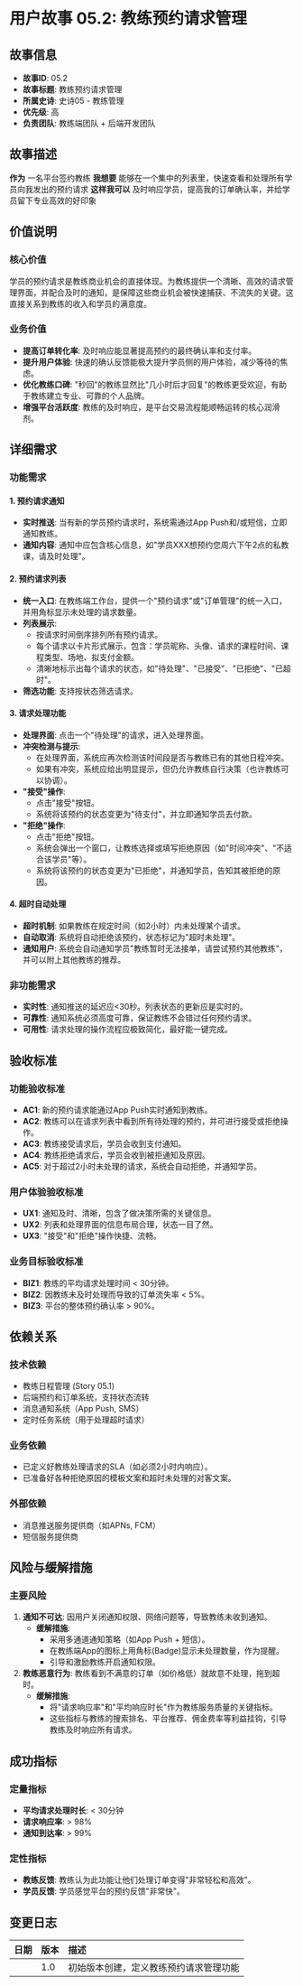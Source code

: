 # 用户故事 05.2: 教练预约请求管理

## 故事信息
- **故事ID**: 05.2
- **故事标题**: 教练预约请求管理
- **所属史诗**: 史诗05 - 教练管理
- **优先级**: 高
- **负责团队**: 教练端团队 + 后端开发团队

## 故事描述

**作为** 一名平台签约教练
**我想要** 能够在一个集中的列表里，快速查看和处理所有学员向我发出的预约请求
**这样我可以** 及时响应学员，提高我的订单确认率，并给学员留下专业高效的好印象

## 价值说明

### 核心价值
学员的预约请求是教练商业机会的直接体现。为教练提供一个清晰、高效的请求管理界面，并配合及时的通知，是保障这些商业机会被快速捕获、不流失的关键。这直接关系到教练的收入和学员的满意度。

### 业务价值
- **提高订单转化率**: 及时响应能显著提高预约的最终确认率和支付率。
- **提升用户体验**: 快速的确认反馈能极大提升学员侧的用户体验，减少等待的焦虑。
- **优化教练口碑**: "秒回"的教练显然比"几小时后才回复"的教练更受欢迎，有助于教练建立专业、可靠的个人品牌。
- **增强平台活跃度**: 教练的及时响应，是平台交易流程能顺畅运转的核心润滑剂。

## 详细需求

### 功能需求

#### 1. 预约请求通知
- **实时推送**: 当有新的学员预约请求时，系统需通过App Push和/或短信，立即通知教练。
- **通知内容**: 通知中应包含核心信息，如"学员XXX想预约您周六下午2点的私教课，请及时处理"。

#### 2. 预约请求列表
- **统一入口**: 在教练端工作台，提供一个"预约请求"或"订单管理"的统一入口，并用角标显示未处理的请求数量。
- **列表展示**:
    - 按请求时间倒序排列所有预约请求。
    - 每个请求以卡片形式展示，包含：学员昵称、头像、请求的课程时间、课程类型、场地、拟支付金额。
    - 清晰地标示出每个请求的状态，如"待处理"、"已接受"、"已拒绝"、"已超时"。
- **筛选功能**: 支持按状态筛选请求。

#### 3. 请求处理功能
- **处理界面**: 点击一个"待处理"的请求，进入处理界面。
- **冲突检测与提示**:
    - 在处理界面，系统应再次检测该时间段是否与教练已有的其他日程冲突。
    - 如果有冲突，系统应给出明显提示，但仍允许教练自行决策（也许教练可以协调）。
- **"接受"操作**:
    - 点击"接受"按钮。
    - 系统将该预约的状态变更为"待支付"，并立即通知学员去付款。
- **"拒绝"操作**:
    - 点击"拒绝"按钮。
    - 系统会弹出一个窗口，让教练选择或填写拒绝原因（如"时间冲突"、"不适合该学员"等）。
    - 系统将该预约的状态变更为"已拒绝"，并通知学员，告知其被拒绝的原因。

#### 4. 超时自动处理
- **超时机制**: 如果教练在规定时间（如2小时）内未处理某个请求。
- **自动取消**: 系统将自动拒绝该预约，状态标记为"超时未处理"。
- **通知用户**: 系统会自动通知学员"教练暂时无法接单，请尝试预约其他教练"，并可以附上其他教练的推荐。

### 非功能需求
- **实时性**: 通知推送的延迟应<30秒。列表状态的更新应是实时的。
- **可靠性**: 通知系统必须高度可靠，保证教练不会错过任何预约请求。
- **可用性**: 请求处理的操作流程应极致简化，最好能一键完成。

## 验收标准

### 功能验收标准
- **AC1**: 新的预约请求能通过App Push实时通知到教练。
- **AC2**: 教练可以在请求列表中看到所有待处理的预约，并可进行接受或拒绝操作。
- **AC3**: 教练接受请求后，学员会收到支付通知。
- **AC4**: 教练拒绝请求后，学员会收到被拒通知及原因。
- **AC5**: 对于超过2小时未处理的请求，系统会自动拒绝，并通知学员。

### 用户体验验收标准
- **UX1**: 通知及时、清晰，包含了做决策所需的关键信息。
- **UX2**: 列表和处理界面的信息布局合理，状态一目了然。
- **UX3**: "接受"和"拒绝"操作快捷、流畅。

### 业务目标验收标准
- **BIZ1**: 教练的平均请求处理时间 < 30分钟。
- **BIZ2**: 因教练未及时处理而导致的订单流失率 < 5%。
- **BIZ3**: 平台的整体预约确认率 > 90%。

## 依赖关系

### 技术依赖
-   教练日程管理 (Story 05.1)
-   后端预约和订单系统，支持状态流转
-   消息通知系统（App Push, SMS）
-   定时任务系统（用于处理超时请求）

### 业务依赖
-   已定义好教练处理请求的SLA（如必须2小时内响应）。
-   已准备好各种拒绝原因的模板文案和超时未处理的对客文案。

### 外部依赖
-   消息推送服务提供商（如APNs, FCM）
-   短信服务提供商

## 风险与缓解措施

### 主要风险
1.  **通知不可达**: 因用户关闭通知权限、网络问题等，导致教练未收到通知。
    -   **缓解措施**:
        *   采用多通道通知策略（如App Push + 短信）。
        *   在教练端App的图标上用角标(Badge)显示未处理数量，作为提醒。
        *   引导和激励教练开启通知权限。
2.  **教练恶意行为**: 教练看到不满意的订单（如价格低）就故意不处理，拖到超时。
    -   **缓解措施**:
        *   将"请求响应率"和"平均响应时长"作为教练服务质量的关键指标。
        *   这些指标与教练的搜索排名、平台推荐、佣金费率等利益挂钩，引导教练及时响应所有请求。

## 成功指标

### 定量指标
-   **平均请求处理时长**: < 30分钟
-   **请求响应率**: > 98%
-   **通知到达率**: > 99%

### 定性指标
-   **教练反馈**: 教练认为此功能让他们处理订单变得"非常轻松和高效"。
-   **学员反馈**: 学员感觉平台的预约反馈"非常快"。

## 变更日志

| 日期 | 版本 | 描述 |
| :--- | :--- | :---------- |
|      | 1.0  | 初始版本创建，定义教练预约请求管理功能 | 